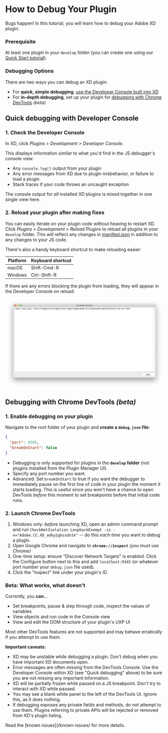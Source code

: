 # How to Debug Your Plugin

Bugs happen! In this tutorial, you will learn how to debug your Adobe XD plugin.

### Prerequisite

At least one plugin in your `develop` folder (you can create one using our [Quick Start tutorial](/develop/tutorials/quick-start/)).

### Debugging Options

There are two ways you can debug an XD plugin:

- For **quick, simple debugging**, [use the Developer Console built into XD](#quick-debugging-with-developer-console)
- For **in-depth debugging**, set up your plugin for [debugging with Chrome DevTools](#debugging-with-chrome-devtools-beta) _(beta)_

## Quick debugging with Developer Console

### 1. Check the Developer Console

In XD, click _Plugins > Development > Developer Console_.

This displays information similar to what you'd find in the JS debugger's console view:

- Any `console.log()` output from your plugin
- Any error messages from XD due to plugin misbehavior, or failure to load a plugin
- Stack traces if your code throws an uncaught exception

The console output for _all_ installed XD plugins is mixed together in one single view here.

### 2. Reload your plugin after making fixes

You can easily iterate on your plugin code without heaving to restart XD. Click _Plugins > Development > Reload Plugins_ to reload all plugins in your `develop` folder. This will reflect any changes in [manifest.json](/develop/plugin-development/plugin-structure/manifest/) in addition to any changes to your JS code.

There's also a handy keyboard shortcut to make reloading easier:

| Platform | Keyboard shortcut |
| -------- | ----------------- |
| macOS    | Shift-Cmd-R       |
| Windows  | Ctrl-Shift-R      |

If there are any errors blocking the plugin from loading, they will appear in the Developer Console on reload:

![Error during reload](../../images/reload-error.png)

## Debugging with Chrome DevTools _(beta)_

### 1. Enable debugging on your plugin

Navigate to the root folder of your plugin and **create a `debug.json` file**:

```json
{
  "port": 9345,
  "breakOnStart": false
}
```

- Debugging is only supported for plugins in the **`develop` folder** (not plugins installed from the Plugin Manager UI).
- Specify any port number you want.
- Advanced: Set `breakOnStart` to true if you want the debugger to immediately pause on the first line of code in your plugin the moment it starts loading. This is useful since you won't have a chance to open DevTools _before_ this moment to set breakpoints before that initial code runs.

### 2. Launch Chrome DevTools

1. Windows only: _before_ launching XD, open an admin command prompt and run `CheckNetIsolation LoopbackExempt -is -n="Adobe.CC.XD_adky2gkssdxte"` -- do this _each time_ you want to debug a plugin.
2. Open Google Chrome and navigate to **`chrome://inspect`** _(you must use Chrome)_
3. One-time setup: ensure "Discover Network Targets" is enabled. Click the Configure button next to this and add `localhost:9345` (or whatever port number your `debug.json` file used).
4. Click the "inspect" link under your plugin's ID.

### Beta: What works, what doesn't

Currently, you **can**...

- Set breakpoints, pause & step through code, inspect the values of variables
- View objects and run code in the Console view
- View and edit the DOM structure of your plugin's UXP UI

Most other DevTools features are not supported and may behave erratically if you attempt to use them.

**Important caveats:**

- XD may be unstable while debugging a plugin. Don't debug when you have important XD documents open.
- Error messages are often _missing_ from the DevTools Console. Use the Developer Console within XD (see "Quick debugging" above) to be sure you are not missing any important information.
- XD will be partially frozen while paused on a JS breakpoint. Don't try to interact with XD while paused.
- You may see a blank white panel to the left of the DevTools UI. Ignore this, as it does nothing.
- If debugging exposes any private fields and methods, do not attempt to use them. Plugins referring to private APIs will be rejected or removed from XD's plugin listing.

Read the [known issues](/known-issues/ for more details.
